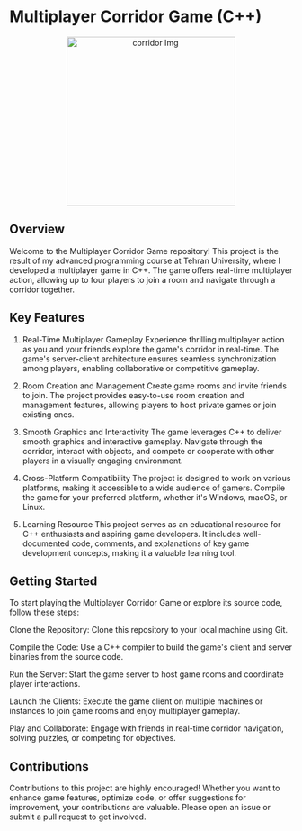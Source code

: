 # Multiplayer Corridor Game (C++)
<p align="center">
  <img src="https://snooplay.in/cdn/shop/products/11394050b_1400x.jpg?v=1675441002" alt="corridor Img" width="300">
</p>

## Overview
Welcome to the Multiplayer Corridor Game repository! This project is the result of my advanced programming course at Tehran University, where I developed a multiplayer game in C++. The game offers real-time multiplayer action, allowing up to four players to join a room and navigate through a corridor together.

## Key Features
1. Real-Time Multiplayer Gameplay
Experience thrilling multiplayer action as you and your friends explore the game's corridor in real-time. The game's server-client architecture ensures seamless synchronization among players, enabling collaborative or competitive gameplay.

2. Room Creation and Management
Create game rooms and invite friends to join. The project provides easy-to-use room creation and management features, allowing players to host private games or join existing ones.

3. Smooth Graphics and Interactivity
The game leverages C++ to deliver smooth graphics and interactive gameplay. Navigate through the corridor, interact with objects, and compete or cooperate with other players in a visually engaging environment.

4. Cross-Platform Compatibility
The project is designed to work on various platforms, making it accessible to a wide audience of gamers. Compile the game for your preferred platform, whether it's Windows, macOS, or Linux.

5. Learning Resource
This project serves as an educational resource for C++ enthusiasts and aspiring game developers. It includes well-documented code, comments, and explanations of key game development concepts, making it a valuable learning tool.

## Getting Started
To start playing the Multiplayer Corridor Game or explore its source code, follow these steps:

Clone the Repository: Clone this repository to your local machine using Git.

Compile the Code: Use a C++ compiler to build the game's client and server binaries from the source code.

Run the Server: Start the game server to host game rooms and coordinate player interactions.

Launch the Clients: Execute the game client on multiple machines or instances to join game rooms and enjoy multiplayer gameplay.

Play and Collaborate: Engage with friends in real-time corridor navigation, solving puzzles, or competing for objectives.

## Contributions
Contributions to this project are highly encouraged! Whether you want to enhance game features, optimize code, or offer suggestions for improvement, your contributions are valuable. Please open an issue or submit a pull request to get involved.
